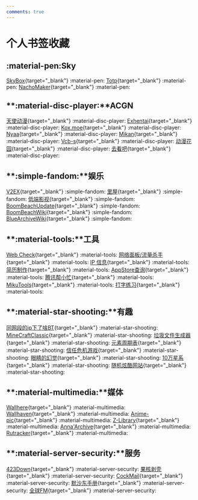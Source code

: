 ```yaml
---
comments: true
---
```


# **个人书签收藏**

## **:material-pen:Sky**

[SkyBox](https://box.skyhigh.moe/){target="_blank"}
:material-pen:
[Totp](https://totp.skyhigh.moe/){target="_blank"}
:material-pen:
[NachoMaker](https://nacho.skyhigh.moe/){target="_blank"}
:material-pen:

## **:material-disc-player:**ACGN

[天使动漫](https://www.tsdm39.com/){target="_blank"}
:material-disc-player:
[Exhentai](https://exhentai.org){target="_blank"}
:material-disc-player:
[Kox.moe](https://mox.moe/){target="_blank"}
:material-disc-player:
[Nyaa](https://nyaa.si){target="_blank"}
:material-disc-player:
[Mikan](https://mikanani.me){target="_blank"}
:material-disc-player:
[Vcb-s](https://vcb-s.com){target="_blank"}
:material-disc-player:
[动漫花园](https://share.dmhy.org){target="_blank"}
:material-disc-player:
[去看吧](https://k6dm.com){target="_blank"}
:material-disc-player:


## **:simple-fandom:**娱乐

[V2EX](https://www.v2ex.com/){target="_blank"}
:simple-fandom:
[里屋](https://www.253874.net){target="_blank"}
:simple-fandom:
[低端影视](https://ddys.one/){target="_blank"}
:simple-fandom:
[BoomBeachUpdate](https://supercell.com/en/games/boombeach/blog/){target="_blank"}
:simple-fandom:
[BoomBeachWiki](https://boombeach.fandom.com/){target="_blank"}
:simple-fandom:
[BlueArchiveWiki](https://www.gamekee.com/ba/){target="_blank"}
:simple-fandom:

## **:material-tools:**工具

[Web Check](https://web-check.xyz/){target="_blank"}
:material-tools:
[网络面板/流量杀手](https://net.ljxnet.cn/){target="_blank"}
:material-tools:
[IP 信息](https://ipcheck.ing/){target="_blank"}
:material-tools:
[简历制作](https://rxresu.me/){target="_blank"}
:material-tools:
[AppStore查询](https://applecensorship.com){target="_blank"}
:material-tools:
[腾讯帮小忙](https://tool.browser.qq.com/){target="_blank"}
:material-tools:
[MikuTools](https://tools.miku.ac){target="_blank"}
:material-tools:
[打字练习](https://dazidazi.com){target="_blank"}
:material-tools:

## **:material-star-shooting:**有趣

[同网段的ip下了啥BT](https://iknowwhatyoudownload.com/){target="_blank"}
:material-star-shooting:
[MineCraftClassic](https://classic.minecraft.net/){target="_blank"}
:material-star-shooting:
[垃圾文件生成器](http://www.xnet.se/fd/){target="_blank"}
:material-star-shooting:
[元素周期表](https://ptable.com/){target="_blank"}
:material-star-shooting:
[信任危机游戏](https://dccxi.com/trust/){target="_blank"}
:material-star-shooting:
[眼睛的幻觉](https://michaelbach.de/ot/index.html){target="_blank"}
:material-star-shooting:
[10万星系](https://stars.chromeexperiments.com/){target="_blank"}
:material-star-shooting:
[随机炫酷网站](https://sharkle.com/){target="_blank"}
:material-star-shooting:


## **:material-multimedia:**媒体

[Wallhere](https://wallhere.com){target="_blank"}
:material-multimedia:
[Wallhaven](https://wallhaven.cc){target="_blank"}
:material-multimedia:
[Anime-pic](https://anime-pictures.net){target="_blank"}
:material-multimedia:
[Z-Library](https://singlelogin.se){target="_blank"}
:material-multimedia:
[Anna'Archive](https://zh.annas-archive.org){target="_blank"}
:material-multimedia:
[Rutracker](https://rutracker.org){target="_blank"}
:material-multimedia:

## **:material-server-security:**服务

[423Down](https://www.423down.com){target="_blank"}
:material-server-security:
[果核剥壳](https://www.ghxi.com){target="_blank"}
:material-server-security:
[CockMail](https://cock.li){target="_blank"}
:material-server-security:
[默沙东手册](https://www.msdmanuals.cn){target="_blank"}
:material-server-security:
[全球FM](https://tingfm.com){target="_blank"}
:material-server-security: